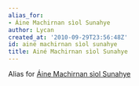 ```yaml
---
alias_for:
- Áine Machirnan sìol Sunahye
author: Lycan
created_at: '2010-09-29T23:56:48Z'
id: ainé machirnan sìol sunahye
title: Ainé Machirnan sìol Sunahye
---
```

Alias for [Áine Machirnan sìol Sunahye]

  [Áine Machirnan sìol Sunahye]: Áine_Machirnan_sìol_Sunahye